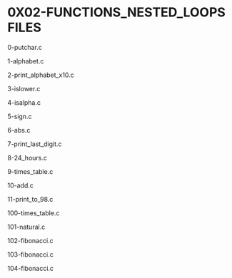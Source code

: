 0X02-FUNCTIONS_NESTED_LOOPS FILES
============================================================================

0-putchar.c

1-alphabet.c

2-print_alphabet_x10.c

3-islower.c

4-isalpha.c

5-sign.c

6-abs.c

7-print_last_digit.c

8-24_hours.c

9-times_table.c

10-add.c

11-print_to_98.c

100-times_table.c

101-natural.c

102-fibonacci.c

103-fibonacci.c

104-fibonacci.c
